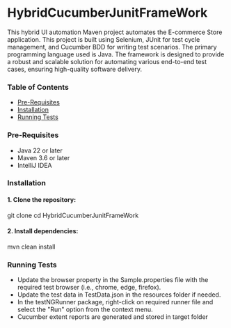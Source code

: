 # HybridCucumberJunitFrameWork

This hybrid UI automation Maven project automates the E-commerce Store application.
This project is built using  Selenium, JUnit for test cycle management, and Cucumber BDD for writing test scenarios. 
The primary programming language used is Java. The framework is designed to provide a robust and scalable solution for automating various end-to-end test cases, ensuring high-quality software delivery.

### Table of Contents
* [Pre-Requisites](#pre-requisites)
* [Installation](#installation)
* [Running Tests](#running-tests)


### Pre-Requisites

* Java 22 or later
* Maven 3.6 or later
* IntelliJ IDEA

### Installation

#### 1. Clone the repository:

git clone 
cd  HybridCucumberJunitFrameWork


#### 2. Install dependencies:

mvn clean install


### Running Tests

* Update the browser property in the Sample.properties file with the required test browser (i.e., chrome, edge, firefox).
* Update the test data in TestData.json in the resources folder if needed.
* In the  testNGRunner package, right-click on required runner file and select the "Run" option from the context menu.
* Cucumber extent reports are generated and stored in target folder
